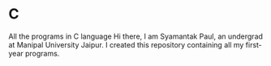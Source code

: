 # C
All the programs in C language
Hi there, I am Syamantak Paul, an undergrad at Manipal University Jaipur.
I created this repository containing all my first-year programs.
